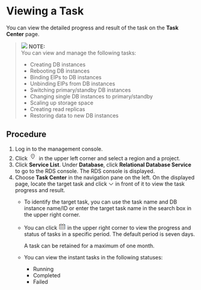 # Viewing a Task<a name="rds_task_pg_0001"></a>

You can view the detailed progress and result of the task on the  **Task Center**  page.

>![](/images/icon-note.gif) **NOTE:**   
>You can view and manage the following tasks:  
>-   Creating DB instances  
>-   Rebooting DB instances  
>-   Binding EIPs to DB instances  
>-   Unbinding EIPs from DB instances  
>-   Switching primary/standby DB instances  
>-   Changing single DB instances to primary/standby  
>-   Scaling up storage space  
>-   Creating read replicas  
>-   Restoring data to new DB instances  

## Procedure<a name="en-us_topic_0171122527_section1054130194015"></a>

1.  Log in to the management console.
2.  Click  ![](figures/region.png)  in the upper left corner and select a region and a project.
3.  Click  **Service List**. Under  **Database**, click  **Relational Database Service**  to go to the RDS console. The RDS console is displayed.
4.  Choose  **Task Center**  in the navigation pane on the left. On the displayed page, locate the target task and click  ![](figures/expand.PNG)  in front of it to view the task progress and result.
    -   To identify the target task, you can use the task name and DB instance name/ID or enter the target task name in the search box in the upper right corner.
    -   You can click  ![](figures/time.png)  in the upper right corner to view the progress and status of tasks in a specific period. The default period is seven days.

        A task can be retained for a maximum of one month.

    -   You can view the instant tasks in the following statuses:
        -   Running
        -   Completed
        -   Failed



